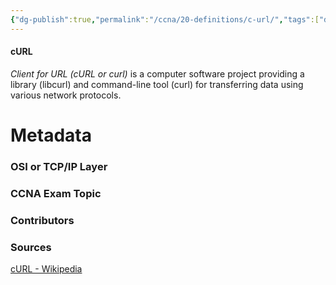 ```yaml
---
{"dg-publish":true,"permalink":"/ccna/20-definitions/c-url/","tags":["defs_ccna"],"created":"2023-11-05T10:55:11.000-08:00","updated":"2023-11-08T13:53:56.130-08:00"}
---
```


#### cURL
*Client for URL (cURL or curl)* is a computer software project providing a library (libcurl) and command-line tool (curl) for transferring data using various network protocols.

# Metadata
### OSI or TCP/IP Layer

### CCNA Exam Topic

### Contributors

### Sources
[cURL - Wikipedia](https://en.wikipedia.org/wiki/CURL)

